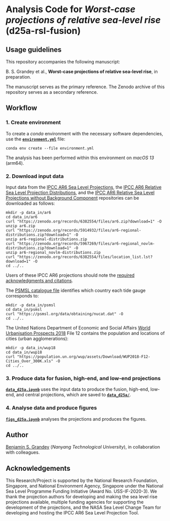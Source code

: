 # Analysis Code for _Worst-case projections of relative sea-level rise_ (d25a-rsl-fusion)

## Usage guidelines
This repository accompanies the following manuscript:

B. S. Grandey et al.,  **Worst-case projections of relative sea-level rise**, in preparation.

The manuscript serves as the primary reference.
The Zenodo archive of this repository serves as a secondary reference.

## Workflow

### 1. Create environment
To create a _conda_ environment with the necessary software dependencies, use the [**`environment.yml`**](environment.yml) file:

```
conda env create --file environment.yml
```

The analysis has been performed within this environment on _macOS 13_ (arm64).

### 2. Download input data
Input data from the [IPCC AR6 Sea Level Projections](https://doi.org/10.5281/zenodo.6382554), the [IPCC AR6 Relative Sea Level Projection Distributions](https://doi.org/10.5281/zenodo.5914932), and the [IPCC AR6 Relative Sea Level Projections without Background Component](https://doi.org/10.5281/zenodo.5967269) repositories can be downloaded as follows:

```
mkdir -p data_in/ar6
cd data_in/ar6
curl "https://zenodo.org/records/6382554/files/ar6.zip?download=1" -O
unzip ar6.zip
curl "https://zenodo.org/records/5914932/files/ar6-regional-distributions.zip?download=1" -O
unzip ar6-regional-distributions.zip
curl "https://zenodo.org/records/5967269/files/ar6-regional_novlm-distributions.zip?download=1" -O
unzip ar6-regional_novlm-distributions.zip
curl "https://zenodo.org/records/6382554/files/location_list.lst?download=1" -O
cd ../..
```

Users of these IPCC AR6 projections should note the [required acknowledgments and citations](https://doi.org/10.5281/zenodo.6382554).

The [PSMSL catalogue file](https://psmsl.org/data/obtaining/nucat.dat) identifies which country each tide gauge corresponds to:

```
mkdir -p data_in/psmsl
cd data_in/psmsl
curl "https://psmsl.org/data/obtaining/nucat.dat" -O
cd ../..
```

The United Nations Department of Economic and Social Affairs [World Urbanisation Prospects 2018](https://population.un.org/wup/downloads?tab=Urban%20Agglomerations) File 12 contains the population and locations of cities (urban agglomerations):

```
mkdir -p data_in/wup18
cd data_in/wup18
curl "https://population.un.org/wup/assets/Download/WUP2018-F12-Cities_Over_300K.xls" -O
cd ../..
```

### 3. Produce data for fusion, high-end, and low-end projections
[**`data_d25a.ipynb`**](data_d25a.ipynb) uses the input data to produce the fusion, high-end, low-end, and central projections, which are saved to [**`data_d25a/`**](data_d25a/).

### 4. Analyse data and produce figures
[**`figs_d25a.ipynb`**](figs_d25a.ipynb) analyses the projections and produces the figures.

## Author
[Benjamin S. Grandey](https://grandey.github.io) (_Nanyang Technological University_), in collaboration with colleagues.

## Acknowledgements
This Research/Project is supported by the National Research Foundation, Singapore, and National Environment Agency, Singapore under the National Sea Level Programme Funding Initiative (Award No. USS-IF-2020-3).
We thank the projection authors for developing and making the sea level rise projections available, multiple funding agencies for supporting the development of the projections, and the NASA Sea Level Change Team for developing and hosting the IPCC AR6 Sea Level Projection Tool.
